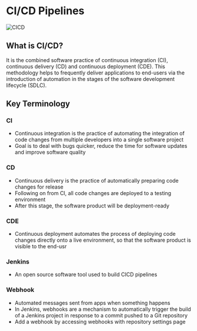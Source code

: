 # CI/CD Pipelines

![CICD](https://user-images.githubusercontent.com/99980305/187885336-6fb1e9e2-840f-46c9-a8aa-34075012512a.png)

## What is CI/CD?

It is the combined software practice of continuous integration (CI), continuous delivery (CD) and continuous deployment (CDE). This methodology helps to frequently deliver applications to end-users via the introduction of automation in the stages of the software development lifecycle (SDLC).

## Key Terminology

### CI

- Continuous integration is the practice of automating the integration of code changes from multiple developers into a single software project
- Goal is to deal with bugs quicker, reduce the time for software updates and improve software quality

### CD

- Continuous delivery is the practice of automatically preparing code changes for release
- Following on from CI, all code changes are deployed to a testing environment
- After this stage, the software product will be deployment-ready

### CDE

- Continuous deployment automates the process of deploying code changes directly onto a live environment, so that the software product is visible to the end-usr

### Jenkins

- An open source software tool used to build CICD pipelines

### Webhook

- Automated messages sent from apps when something happens
- In Jenkins, webhooks are a mechanism to automatically trigger the build of a Jenkins project in response to a commit pushed to a Git repository
- Add a webhook by accessing webhooks with repository settings page 
